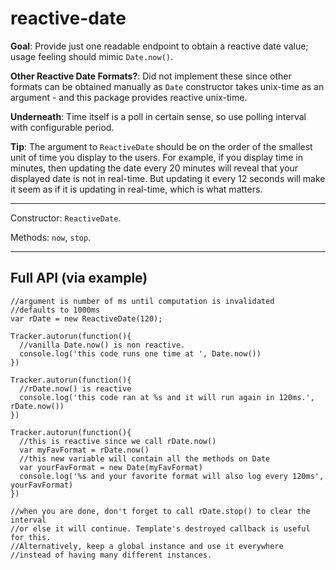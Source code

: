 # reactive-date

**Goal**: Provide just one readable endpoint to obtain a reactive date value; usage feeling should mimic `Date.now()`.

**Other Reactive Date Formats?**: Did not implement these since other formats can be obtained manually as `Date` constructor takes unix-time as an argument - and this package provides reactive unix-time.

**Underneath**: Time itself is a poll in certain sense, so use polling interval with configurable period.

**Tip**: The argument to `ReactiveDate` should be on the order of the smallest unit of time you display to the users. For example, if you display time in minutes, then updating the date every 20 minutes will reveal that your displayed date is not in real-time. But updating it every 12 seconds will make it seem as if it is updating in real-time, which is what matters.

---

Constructor: `ReactiveDate`.

Methods: `now`, `stop`.

---

## Full API (via example)
```
//argument is number of ms until computation is invalidated
//defaults to 1000ms
var rDate = new ReactiveDate(120);

Tracker.autorun(function(){
  //vanilla Date.now() is non reactive.
  console.log('this code runs one time at ', Date.now())
})

Tracker.autorun(function(){
  //rDate.now() is reactive
  console.log('this code ran at %s and it will run again in 120ms.', rDate.now())
})

Tracker.autorun(function(){
  //this is reactive since we call rDate.now()
  var myFavFormat = rDate.now()
  //this new variable will contain all the methods on Date
  var yourFavFormat = new Date(myFavFormat)
  console.log('%s and your favorite format will also log every 120ms', yourFavFormat)
})

//when you are done, don't forget to call rDate.stop() to clear the interval
//or else it will continue. Template's destroyed callback is useful for this.
//Alternatively, keep a global instance and use it everywhere
//instead of having many different instances.
```

